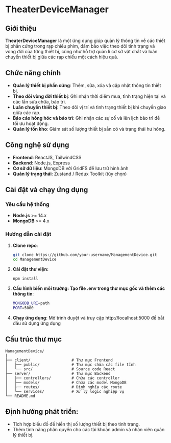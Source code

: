 # TheaterDeviceManager

## Giới thiệu

**TheaterDeviceManager** là một ứng dụng giúp quản lý thông tin về các thiết bị phần cứng trong rạp chiếu phim, đảm bảo việc theo dõi tình trạng và vòng đời của từng thiết bị, cũng như hỗ trợ quản lí cơ sở vật chất và luân chuyển thiết bị giữa các rạp chiếu một cách hiệu quả.

## Chức năng chính

-   **Quản lý thiết bị phần cứng**: Thêm, sửa, xóa và cập nhật thông tin thiết bị.
-   **Theo dõi vòng đời thiết bị**: Ghi nhận thời điểm mua, tình trạng hiện tại và các lần sửa chữa, bảo trì.
-   **Luân chuyển thiết bị**: Theo dõi vị trí và tình trạng thiết bị khi chuyển giao giữa các rạp.
-   **Báo cáo hỏng hóc và bảo trì**: Ghi nhận các sự cố và lên lịch bảo trì để tối ưu hoạt động.
-   **Quản lý tồn kho**: Giám sát số lượng thiết bị sẵn có và trạng thái hư hỏng.

## Công nghệ sử dụng

-   **Frontend**: ReactJS, TailwindCSS
-   **Backend**: Node.js, Express
-   **Cơ sở dữ liệu**: MongoDB với GridFS để lưu trữ hình ảnh
-   **Quản lý trạng thái**: Zustand / Redux Toolkit (tùy chọn)

## Cài đặt và chạy ứng dụng

### Yêu cầu hệ thống

-   **Node.js** >= 14.x
-   **MongoDB** >= 4.x

### Hướng dẫn cài đặt

1. **Clone repo**:

    ```bash
    git clone https://github.com/your-username/ManagementDevice.git
    cd ManagementDevice
    ```

2. **Cài đặt thư viện:**

    ```bash
    npm install
    ```

3. **Cấu hình biến môi trường: Tạo file .env trong thư mục gốc và thêm các thông tin**:

    ```bash
    MONGODB_URI=path
    PORT=5000
    ```

4. **Chạy ứng dụng**:
   Mở trình duyệt và truy cập http://localhost:5000 để bắt đầu sử dụng ứng dụng

## Cấu trúc thư mục

```
ManagementDevice/
|
├── client/                  # Thư mục Frontend
│   ├── public/              # Thư mục chứa các file tĩnh
│   └── src/                 # Source code React
├── server/                  # Thư mục Backend
│   ├── controllers/         # Chứa các controller
│   ├── models/              # Chứa các model MongoDB
│   ├── routes/              # Định nghĩa các route
│   └── services/            # Xử lý logic nghiệp vụ
└── README.md
```

## Định hướng phát triển:

-   Tích hợp biểu đồ để hiển thị số lượng thiết bị theo tình trạng.
-   Thêm tính năng phân quyền cho các tài khoản admin và nhân viên quản lý thiết bị.
